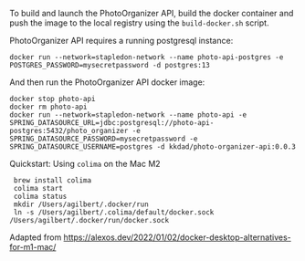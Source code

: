 To build and launch the PhotoOrganizer API, build the docker container and push the image to the local registry using
the `build-docker.sh` script.

PhotoOrganizer API requires a running postgresql instance:
~~~
docker run --network=stapledon-network --name photo-api-postgres -e POSTGRES_PASSWORD=mysecretpassword -d postgres:13
~~~
And then run the PhotoOrganizer API docker image:
~~~
docker stop photo-api
docker rm photo-api
docker run --network=stapledon-network --name photo-api -e SPRING_DATASOURCE_URL=jdbc:postgresql://photo-api-postgres:5432/photo_organizer -e SPRING_DATASOURCE_PASSWORD=mysecretpassword -e SPRING_DATASOURCE_USERNAME=postgres -d kkdad/photo-organizer-api:0.0.3
~~~



Quickstart: Using `colima` on the Mac M2
~~~
 brew install colima
 colima start
 colima status
 mkdir /Users/agilbert/.docker/run
 ln -s /Users/agilbert/.colima/default/docker.sock /Users/agilbert/.docker/run/docker.sock
~~~

Adapted from
https://alexos.dev/2022/01/02/docker-desktop-alternatives-for-m1-mac/


